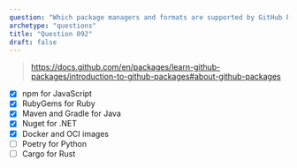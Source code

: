 ```yaml
---
question: "Which package managers and formats are supported by GitHub Packages? (Choose five.)"
archetype: "questions"
title: "Question 092"
draft: false
---
```


> https://docs.github.com/en/packages/learn-github-packages/introduction-to-github-packages#about-github-packages
- [x] npm for JavaScript
- [x] RubyGems for Ruby
- [x] Maven and Gradle for Java
- [x] Nuget for .NET
- [x] Docker and OCI images
- [ ] Poetry for Python
- [ ] Cargo for Rust
